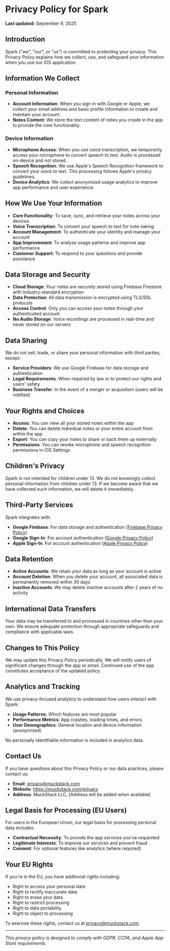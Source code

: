 # Privacy Policy for Spark

**Last updated:** September 9, 2025

## Introduction

Spark ("we", "our", or "us") is committed to protecting your privacy. This Privacy Policy explains how we collect, use, and safeguard your information when you use our iOS application.

## Information We Collect

### Personal Information
- **Account Information**: When you sign in with Google or Apple, we collect your email address and basic profile information to create and maintain your account.
- **Notes Content**: We store the text content of notes you create in the app to provide the core functionality.

### Device Information
- **Microphone Access**: When you use voice transcription, we temporarily access your microphone to convert speech to text. Audio is processed on-device and not stored.
- **Speech Recognition**: We use Apple's Speech Recognition framework to convert your voice to text. This processing follows Apple's privacy guidelines.
- **Device Analytics**: We collect anonymized usage analytics to improve app performance and user experience.

## How We Use Your Information

- **Core Functionality**: To save, sync, and retrieve your notes across your devices
- **Voice Transcription**: To convert your speech to text for note-taking
- **Account Management**: To authenticate your identity and manage your account
- **App Improvement**: To analyze usage patterns and improve app performance
- **Customer Support**: To respond to your questions and provide assistance

## Data Storage and Security

- **Cloud Storage**: Your notes are securely stored using Firebase Firestore with industry-standard encryption
- **Data Protection**: All data transmission is encrypted using TLS/SSL protocols
- **Access Control**: Only you can access your notes through your authenticated account
- **No Audio Storage**: Voice recordings are processed in real-time and never stored on our servers

## Data Sharing

We do not sell, trade, or share your personal information with third parties, except:
- **Service Providers**: We use Google Firebase for data storage and authentication
- **Legal Requirements**: When required by law or to protect our rights and users' safety
- **Business Transfer**: In the event of a merger or acquisition (users will be notified)

## Your Rights and Choices

- **Access**: You can view all your stored notes within the app
- **Delete**: You can delete individual notes or your entire account from within the app
- **Export**: You can copy your notes to share or back them up externally
- **Permissions**: You can revoke microphone and speech recognition permissions in iOS Settings

## Children's Privacy

Spark is not intended for children under 13. We do not knowingly collect personal information from children under 13. If we become aware that we have collected such information, we will delete it immediately.

## Third-Party Services

Spark integrates with:
- **Google Firebase**: For data storage and authentication ([Firebase Privacy Policy](https://policies.google.com/privacy))
- **Google Sign-In**: For account authentication ([Google Privacy Policy](https://policies.google.com/privacy))
- **Apple Sign-In**: For account authentication ([Apple Privacy Policy](https://www.apple.com/privacy/))

## Data Retention

- **Active Accounts**: We retain your data as long as your account is active
- **Account Deletion**: When you delete your account, all associated data is permanently removed within 30 days
- **Inactive Accounts**: We may delete inactive accounts after 2 years of no activity

## International Data Transfers

Your data may be transferred to and processed in countries other than your own. We ensure adequate protection through appropriate safeguards and compliance with applicable laws.

## Changes to This Policy

We may update this Privacy Policy periodically. We will notify users of significant changes through the app or email. Continued use of the app constitutes acceptance of the updated policy.

## Analytics and Tracking

We use privacy-focused analytics to understand how users interact with Spark:
- **Usage Patterns**: Which features are most popular
- **Performance Metrics**: App crashes, loading times, and errors
- **User Demographics**: General location and device information (anonymized)

No personally identifiable information is included in analytics data.

## Contact Us

If you have questions about this Privacy Policy or our data practices, please contact us:

- **Email**: privacy@muckstack.com
- **Website**: https://muckstack.com/privacy
- **Address**: MuckStack LLC, [Address will be added when available]

## Legal Basis for Processing (EU Users)

For users in the European Union, our legal basis for processing personal data includes:
- **Contractual Necessity**: To provide the app services you've requested
- **Legitimate Interests**: To improve our services and prevent fraud
- **Consent**: For optional features like analytics (where required)

## Your EU Rights

If you're in the EU, you have additional rights including:
- Right to access your personal data
- Right to rectify inaccurate data
- Right to erase your data
- Right to restrict processing
- Right to data portability
- Right to object to processing

To exercise these rights, contact us at privacy@muckstack.com.

---

*This privacy policy is designed to comply with GDPR, CCPA, and Apple App Store requirements.*